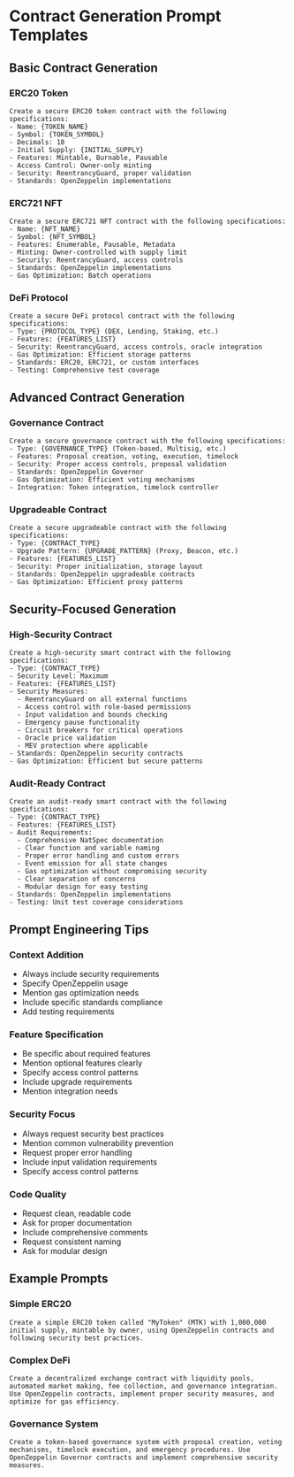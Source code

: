 # Contract Generation Prompt Templates

## Basic Contract Generation

### ERC20 Token
```
Create a secure ERC20 token contract with the following specifications:
- Name: {TOKEN_NAME}
- Symbol: {TOKEN_SYMBOL}
- Decimals: 18
- Initial Supply: {INITIAL_SUPPLY}
- Features: Mintable, Burnable, Pausable
- Access Control: Owner-only minting
- Security: ReentrancyGuard, proper validation
- Standards: OpenZeppelin implementations
```

### ERC721 NFT
```
Create a secure ERC721 NFT contract with the following specifications:
- Name: {NFT_NAME}
- Symbol: {NFT_SYMBOL}
- Features: Enumerable, Pausable, Metadata
- Minting: Owner-controlled with supply limit
- Security: ReentrancyGuard, access controls
- Standards: OpenZeppelin implementations
- Gas Optimization: Batch operations
```

### DeFi Protocol
```
Create a secure DeFi protocol contract with the following specifications:
- Type: {PROTOCOL_TYPE} (DEX, Lending, Staking, etc.)
- Features: {FEATURES_LIST}
- Security: ReentrancyGuard, access controls, oracle integration
- Gas Optimization: Efficient storage patterns
- Standards: ERC20, ERC721, or custom interfaces
- Testing: Comprehensive test coverage
```

## Advanced Contract Generation

### Governance Contract
```
Create a secure governance contract with the following specifications:
- Type: {GOVERNANCE_TYPE} (Token-based, Multisig, etc.)
- Features: Proposal creation, voting, execution, timelock
- Security: Proper access controls, proposal validation
- Standards: OpenZeppelin Governor
- Gas Optimization: Efficient voting mechanisms
- Integration: Token integration, timelock controller
```

### Upgradeable Contract
```
Create a secure upgradeable contract with the following specifications:
- Type: {CONTRACT_TYPE}
- Upgrade Pattern: {UPGRADE_PATTERN} (Proxy, Beacon, etc.)
- Features: {FEATURES_LIST}
- Security: Proper initialization, storage layout
- Standards: OpenZeppelin upgradeable contracts
- Gas Optimization: Efficient proxy patterns
```

## Security-Focused Generation

### High-Security Contract
```
Create a high-security smart contract with the following specifications:
- Type: {CONTRACT_TYPE}
- Security Level: Maximum
- Features: {FEATURES_LIST}
- Security Measures:
  - ReentrancyGuard on all external functions
  - Access control with role-based permissions
  - Input validation and bounds checking
  - Emergency pause functionality
  - Circuit breakers for critical operations
  - Oracle price validation
  - MEV protection where applicable
- Standards: OpenZeppelin security contracts
- Gas Optimization: Efficient but secure patterns
```

### Audit-Ready Contract
```
Create an audit-ready smart contract with the following specifications:
- Type: {CONTRACT_TYPE}
- Features: {FEATURES_LIST}
- Audit Requirements:
  - Comprehensive NatSpec documentation
  - Clear function and variable naming
  - Proper error handling and custom errors
  - Event emission for all state changes
  - Gas optimization without compromising security
  - Clear separation of concerns
  - Modular design for easy testing
- Standards: OpenZeppelin implementations
- Testing: Unit test coverage considerations
```

## Prompt Engineering Tips

### Context Addition
- Always include security requirements
- Specify OpenZeppelin usage
- Mention gas optimization needs
- Include specific standards compliance
- Add testing requirements

### Feature Specification
- Be specific about required features
- Mention optional features clearly
- Specify access control patterns
- Include upgrade requirements
- Mention integration needs

### Security Focus
- Always request security best practices
- Mention common vulnerability prevention
- Request proper error handling
- Include input validation requirements
- Specify access control patterns

### Code Quality
- Request clean, readable code
- Ask for proper documentation
- Include comprehensive comments
- Request consistent naming
- Ask for modular design

## Example Prompts

### Simple ERC20
```
Create a simple ERC20 token called "MyToken" (MTK) with 1,000,000 initial supply, mintable by owner, using OpenZeppelin contracts and following security best practices.
```

### Complex DeFi
```
Create a decentralized exchange contract with liquidity pools, automated market making, fee collection, and governance integration. Use OpenZeppelin contracts, implement proper security measures, and optimize for gas efficiency.
```

### Governance System
```
Create a token-based governance system with proposal creation, voting mechanisms, timelock execution, and emergency procedures. Use OpenZeppelin Governor contracts and implement comprehensive security measures.
```
